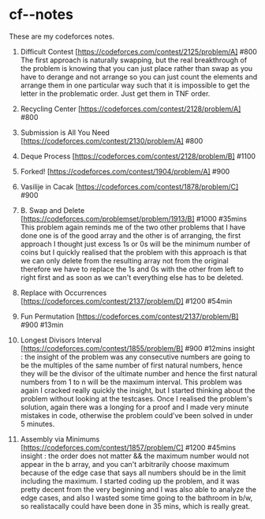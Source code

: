 # cf--notes
These are my codeforces notes.

1. Difficult Contest [https://codeforces.com/contest/2125/problem/A] #800
   The first approach is naturally swapping, but the real breakthrough of the problem is knowing that you can just place rather than swap as you have to derange and not arrange so you can just count the elements and arrange them in one particular way such that it is impossible to get the letter in the problematic order. Just get them in TNF order.

3. Recycling Center [https://codeforces.com/contest/2128/problem/A] #800

4. Submission is All You Need [https://codeforces.com/contest/2130/problem/A] #800

5. Deque Process [https://codeforces.com/contest/2128/problem/B] #1100

6. Forked! [https://codeforces.com/contest/1904/problem/A] #900

7. Vasilije in Cacak [https://codeforces.com/contest/1878/problem/C] #900

8. B. Swap and Delete [https://codeforces.com/problemset/problem/1913/B] #1000 #35mins
   This problem again reminds me of the two other problems that I have done one is of the good array and the other is of arranging, the first approach I thought just excess 1s or 0s will be the minimum number of coins but I quickly realised that the problem with this approach is that we can only delete from the resulting array not from the original therefore we have to replace the 1s and 0s with the other from left to right first and as soon as we can't everything else has to be deleted.

9. Replace with Occurrences [https://codeforces.com/contest/2137/problem/D] #1200 #54min

10. Fun Permutation [https://codeforces.com/contest/2137/problem/B] #900 #13min

11. Longest Divisors Interval [https://codeforces.com/contest/1855/problem/B] #900 #12mins
    insight : the insight of the problem was any consecutive numbers are going to be the multiples of the same number of first natural numbers, hence they will be the divisor of the ultimate number and hence the first natural numbers from 1 to n will be the maximum interval.
    This problem was again I cracked really quickly the insight, but I started thinking about the problem without looking at the testcases. Once I realised the problem's solution, again there was a longing for a proof and I made very minute mistakes in code, otherwise the problem could've been solved in under 5 minutes.

13. Assembly via Minimums [https://codeforces.com/contest/1857/problem/C] #1200 #45mins
    insight : the order does not matter && the maximum number would not appear in the b array, and you can't arbitrarily choose maximum because of the edge case that says all numbers should be in the limit including the maximum.
    I started coding up the problem, and it was pretty decent from the very beginning and I was also able to analyze the edge cases, and also I wasted some time going to the bathroom in b/w, so realistacally could have been done in 35 mins, which is really great.
